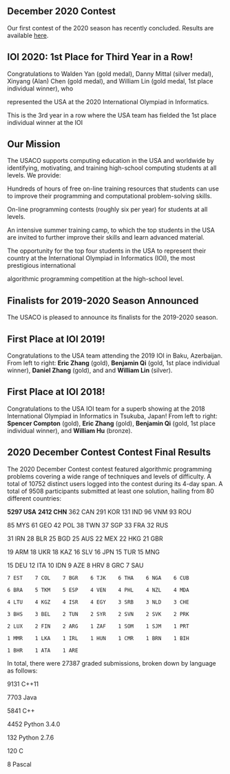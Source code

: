 ## December 2020 Contest

Our first contest of the 2020 season has recently concluded. Results are available [here](http://www.usaco.org/index.php?page=dec20results).

## IOI 2020: 1st Place for Third Year in a Row!

Congratulations to Walden Yan (gold medal), Danny Mittal (silver medal), Xinyang (Alan) Chen (gold medal), and William Lin (gold medal, 1st place individual winner), who 

represented the USA at the 2020 International Olympiad in Informatics. 

This is the 3rd year in a row where the USA team has fielded the 1st place individual winner at the IOI

## Our Mission

The USACO supports computing education in the USA and worldwide by identifying, motivating, and training high-school computing students at all levels. We provide:

Hundreds of hours of free on-line training resources that students can use to improve their programming and computational problem-solving skills.

On-line programming contests (roughly six per year) for students at all levels.

An intensive summer training camp, to which the top students in the USA are invited to further improve their skills and learn advanced material.

The opportunity for the top four students in the USA to represent their country at the International Olympiad in Informatics (IOI), the most prestigious international 

algorithmic programming competition at the high-school level.

## Finalists for 2019-2020 Season Announced

The USACO is pleased to announce its finalists for the 2019-2020 season.

## First Place at IOI 2019!

Congratulations to the USA team attending the 2019 IOI in Baku, Azerbaijan. From left to right: **Eric Zhang** (gold), **Benjamin Qi** (gold, 1st place individual winner), 
**Daniel Zhang** (gold), and and **William Lin** (silver).
 
## First Place at IOI 2018!

Congratulations to the USA IOI team for a superb showing at the 2018 International Olympiad in Informatics in Tsukuba, Japan! From left to right: **Spencer Compton** (gold), 
**Eric Zhang** (gold), **Benjamin Qi** (gold, 1st place individual winner), and **William Hu** (bronze).

## 2020 December Contest Contest Final Results
The 2020 December Contest contest featured algorithmic programming problems covering a wide range of techniques and levels of difficulty. A total of 10752 distinct users logged into the contest during its 4-day span. A total of 9508 participants submitted at least one solution, hailing from 80 different countries:

 **5297 USA** **2412 CHN**  362 CAN  291 KOR  131 IND   96 VNM   93 ROU
 
   85 MYS   61 GEO   42 POL   38 TWN   37 SGP   33 FRA   32 RUS
   
   31 IRN   28 BLR   25 BGD   25 AUS   22 MEX   22 HKG   21 GBR
   
   19 ARM   18 UKR   18 KAZ   16 SLV   16 JPN   15 TUR   15 MNG
   
   15 DEU   12 ITA   10 IDN    9 AZE    8 HRV    8 GRC    7 SAU
   
    7 EST    7 COL    7 BGR    6 TJK    6 THA    6 NGA    6 CUB
    
    6 BRA    5 TKM    5 ESP    4 VEN    4 PHL    4 NZL    4 MDA
    
    4 LTU    4 KGZ    4 ISR    4 EGY    3 SRB    3 NLD    3 CHE
    
    3 BHS    3 BEL    2 TUN    2 SYR    2 SVN    2 SVK    2 PRK
    
    2 LUX    2 FIN    2 ARG    1 ZAF    1 SOM    1 SJM    1 PRT
    
    1 MMR    1 LKA    1 IRL    1 HUN    1 CMR    1 BRN    1 BIH
    
    1 BHR    1 ATA    1 ARE
In total, there were 27387 graded submissions, broken down by language as follows:

 9131 C++11
 
 7703 Java
 
 5841 C++
 
 4452 Python 3.4.0
 
 132 Python 2.7.6
 
 120 C
 
 8 Pascal
